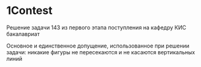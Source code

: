 # 1Contest
Решение задачи 143 из первого этапа поступления на кафедру КИС бакалавриат

Основное и единственное допущение, использованное при решении задачи: никакие фигуры не пересекаются и не касаются вертикальных линий
